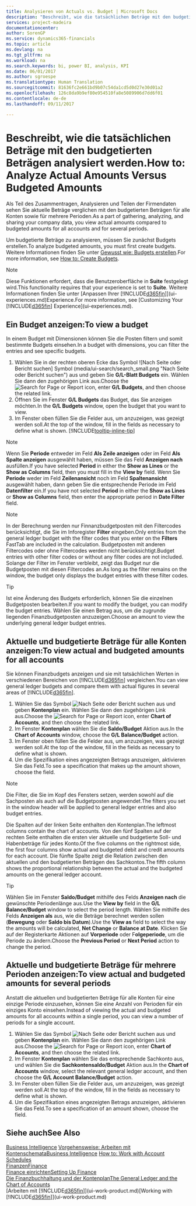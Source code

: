 ```yaml
---
title: Analysieren von Actuals vs. Budget | Microsoft Docs
description: "Beschreibt, wie die tatsächlichen Beträge mit den budgetierten Beträgen analysiert werden."
services: project-madeira
documentationcenter: 
author: SorenGP
ms.service: dynamics365-financials
ms.topic: article
ms.devlang: na
ms.tgt_pltfrm: na
ms.workload: na
ms.search.keywords: bi, power BI, analysis, KPI
ms.date: 06/01/2017
ms.author: sgroespe
ms.translationtype: Human Translation
ms.sourcegitcommit: 81636fc2e661bd9b07c54da1cd5d0d27e30d01a2
ms.openlocfilehash: 126c8da9b9ef80e954510fa8e5089906d7dd6f01
ms.contentlocale: de-de
ms.lasthandoff: 09/11/2017

---
```

# <a name="how-to-analyze-actual-amounts-versus-budgeted-amounts"></a><span data-ttu-id="e1889-103">Beschreibt, wie die tatsächlichen Beträge mit den budgetierten Beträgen analysiert werden.</span><span class="sxs-lookup"><span data-stu-id="e1889-103">How to: Analyze Actual Amounts Versus Budgeted Amounts</span></span>
<span data-ttu-id="e1889-104">Als Teil des Zusammentragen, Analysieren und Teilen der Firmendaten sehen Sie aktuelle Beträge verglichen mit den budgetierten Beträgen für alle Konten sowie für mehrere Perioden.</span><span class="sxs-lookup"><span data-stu-id="e1889-104">As a part of gathering, analyzing, and sharing your company data, you view actual amounts compared to budgeted amounts for all accounts and for several periods.</span></span>

<span data-ttu-id="e1889-105">Um budgetierte Beträge zu analysieren, müssen Sie zunächst Budgets erstellen.</span><span class="sxs-lookup"><span data-stu-id="e1889-105">To analyze budgeted amounts, you must first create budgets.</span></span> <span data-ttu-id="e1889-106">Weitere Informationen finden Sie unter [Gewusst wie: Budgets erstellen](finance-how-create-budgets.md).</span><span class="sxs-lookup"><span data-stu-id="e1889-106">For more information, see [How to: Create Budgets](finance-how-create-budgets.md).</span></span>

> [!NOTE]  
>   <span data-ttu-id="e1889-107">Diese Funktionen erfordert, dass die Benutzeroberfläche in **Suite** festgelegt wird.</span><span class="sxs-lookup"><span data-stu-id="e1889-107">This functionality requires that your experience is set to **Suite**.</span></span> <span data-ttu-id="e1889-108">Weitere Informationen finden Sie unter [Anpassen Ihrer [!INCLUDE[d365fin](includes/d365fin_md.md)]](ui-experiences.md)Experience.</span><span class="sxs-lookup"><span data-stu-id="e1889-108">For more information, see [Customizing Your [!INCLUDE[d365fin](includes/d365fin_md.md)] Experience](ui-experiences.md).</span></span>

## <a name="to-view-a-budget"></a><span data-ttu-id="e1889-109">Ein Budget anzeigen:</span><span class="sxs-lookup"><span data-stu-id="e1889-109">To view a budget</span></span>
<span data-ttu-id="e1889-110">In einem Budget mit Dimensionen können Sie die Posten filtern und somit bestimmte Budgets einsehen.</span><span class="sxs-lookup"><span data-stu-id="e1889-110">In a budget with dimensions, you can filter the entries and see specific budgets.</span></span>

1. <span data-ttu-id="e1889-111">Wählen Sie in der rechten oberen Ecke das Symbol ![Nach Seite oder Bericht suchen] Symbol (media/ui-search/search_small.png "Nach Seite oder Bericht suchen") aus und geben Sie **G/L-Blatt Budgets** ein. Wählen Sie dann den zugehörigen Link aus.</span><span class="sxs-lookup"><span data-stu-id="e1889-111">Choose the ![Search for Page or Report](media/ui-search/search_small.png "Search for Page or Report icon") icon, enter **G/L Budgets**, and then choose the related link.</span></span>
2. <span data-ttu-id="e1889-112">Öffnen Sie im Fenster **G/L Budgets** das Budget, das Sie anzeigen möchten.</span><span class="sxs-lookup"><span data-stu-id="e1889-112">In the **G/L Budgets** window, open the budget that you want to view.</span></span>  
3. <span data-ttu-id="e1889-113">Im Fenster oben füllen Sie die Felder aus, um anzuzeigen, was gezeigt werden soll.</span><span class="sxs-lookup"><span data-stu-id="e1889-113">At the top of the window, fill in the fields as necessary to define what is shown.</span></span> [!INCLUDE[tooltip-inline-tip](includes/tooltip-inline-tip_md.md)]

> [!NOTE]  
>   <span data-ttu-id="e1889-114">Wenn Sie **Periode** entweder im Feld **Als Zeile anzeigen** oder im Feld **Als Spalte anzeigen** ausgewählt haben, müssen Sie das Feld **Anzeigen nach** ausfüllen.</span><span class="sxs-lookup"><span data-stu-id="e1889-114">If you have selected **Period** in either the **Show as Lines** or the **Show as Columns** field, then you must fill in the **View by** field.</span></span> <span data-ttu-id="e1889-115">Wenn Sie  **Periode** weder im Feld **Zeilenansicht** noch im Feld **Spaltenansicht** ausgewählt haben, dann geben Sie die entsprechende Periode im Feld **Datenfilter** ein.</span><span class="sxs-lookup"><span data-stu-id="e1889-115">If you have not selected **Period** in either the **Show as Lines** or **Show as Columns** field, then enter the appropriate period in **Date Filter** field.</span></span>  

> [!NOTE]  
>   <span data-ttu-id="e1889-116">In der Berechnung werden nur Finnanzbudgetposten mit den Filtercodes berücksichtigt, die Sie im Inforegister **Filter** eingeben.</span><span class="sxs-lookup"><span data-stu-id="e1889-116">Only entries from the general ledger budget with the filter codes that you enter on the **Filters** FastTab are included in the calculation.</span></span> <span data-ttu-id="e1889-117">Budgetposten mit anderen Filtercodes oder ohne Filtercodes werden nicht berücksichtigt.</span><span class="sxs-lookup"><span data-stu-id="e1889-117">Budget entries with other filter codes or without any filter codes are not included.</span></span> <span data-ttu-id="e1889-118">Solange der Filter im Fenster verbleibt, zeigt das Budget nur die Budgetposten mit diesen Filtercodes an.</span><span class="sxs-lookup"><span data-stu-id="e1889-118">As long as the filter remains on the window, the budget only displays the budget entries with these filter codes.</span></span>  

> [!TIP]  
>   <span data-ttu-id="e1889-119">Ist eine Änderung des Budgets erforderlich, können Sie die einzelnen Budgetposten bearbeiten.</span><span class="sxs-lookup"><span data-stu-id="e1889-119">If you want to modify the budget, you can modify the budget entries.</span></span> <span data-ttu-id="e1889-120">Wählen Sie einen Betrag aus, um die zugrunde liegenden Finanzbudgetposten anzuzeigen.</span><span class="sxs-lookup"><span data-stu-id="e1889-120">Choose an amount to view the underlying general ledger budget entries.</span></span>

## <a name="to-view-actual-and-budgeted-amounts-for-all-accounts"></a><span data-ttu-id="e1889-121">Aktuelle und budgetierte Beträge für alle Konten anzeigen:</span><span class="sxs-lookup"><span data-stu-id="e1889-121">To view actual and budgeted amounts for all accounts</span></span>  
<span data-ttu-id="e1889-122">Sie können Finanzbudgets anzeigen und sie mit tatsächlichen Werten in verschiedenen Bereichen von [!INCLUDE[d365fin](includes/d365fin_md.md)] vergleichen.</span><span class="sxs-lookup"><span data-stu-id="e1889-122">You can view general ledger budgets and compare them with actual figures in several areas of [!INCLUDE[d365fin](includes/d365fin_md.md)].</span></span>

1. <span data-ttu-id="e1889-123">Wählen Sie das Symbol ![Nach Seite oder Bericht suchen](media/ui-search/search_small.png "Nach Seite oder Bericht suchen") aus und geben **Kontenplan** ein. Wählen Sie dann den zugehörigen Link aus.</span><span class="sxs-lookup"><span data-stu-id="e1889-123">Choose the ![Search for Page or Report](media/ui-search/search_small.png "Search for Page or Report icon") icon, enter **Chart of Accounts**, and then choose the related link.</span></span>  
2. <span data-ttu-id="e1889-124">Im Fenster **Kontenplan** wählen Sie die **Saldo/Budget** Aktion aus.</span><span class="sxs-lookup"><span data-stu-id="e1889-124">In the **Chart of Accounts** window, choose the **G/L Balance/Budget** action.</span></span>
3. <span data-ttu-id="e1889-125">Im Fenster oben füllen Sie die Felder aus, um anzuzeigen, was gezeigt werden soll.</span><span class="sxs-lookup"><span data-stu-id="e1889-125">At the top of the window, fill in the fields as necessary to define what is shown.</span></span>  
4. <span data-ttu-id="e1889-126">Um die Spezifikation eines angezeigten Betrags anzuzeigen, aktivieren Sie das Feld.</span><span class="sxs-lookup"><span data-stu-id="e1889-126">To see a specification that makes up the amount shown, choose the field.</span></span>  

> [!NOTE]  
>   <span data-ttu-id="e1889-127">Die Filter, die Sie im Kopf des Fensters setzen, werden sowohl auf die Sachposten als auch auf die Budgetposten angewendet.</span><span class="sxs-lookup"><span data-stu-id="e1889-127">The filters you set in the window header will be applied to general ledger entries and also budget entries.</span></span>

<span data-ttu-id="e1889-128">Die Spalten auf der linken Seite enthalten den Kontenplan.</span><span class="sxs-lookup"><span data-stu-id="e1889-128">The leftmost columns contain the chart of accounts.</span></span> <span data-ttu-id="e1889-129">Von den fünf Spalten auf der rechten Seite enthalten die ersten vier aktuelle und budgetierte Soll- und Habenbeträge für jedes Konto.</span><span class="sxs-lookup"><span data-stu-id="e1889-129">Of the five columns on the rightmost side, the first four columns show actual and budgeted debit and credit amounts for each account.</span></span> <span data-ttu-id="e1889-130">Die fünfte Spalte zeigt die Relation zwischen den aktuellen und den budgetierten Beträgen des Sachkontos.</span><span class="sxs-lookup"><span data-stu-id="e1889-130">The fifth column shows the proportional relationship between the actual and the budgeted amounts on the general ledger account.</span></span>  

> [!TIP]  
>   <span data-ttu-id="e1889-131">Wählen Sie im Fenster **Saldo/Budget** mithilfe des Felds **Anzeigen nach** die gewünschte Periodenlänge aus.</span><span class="sxs-lookup"><span data-stu-id="e1889-131">Use the **View by** field in the **G/L Balance/Budget** window to select the period length.</span></span> <span data-ttu-id="e1889-132">Wählen Sie mithilfe des Felds **Anzeigen als** aus, wie die Beträge berechnet werden sollen (**Bewegung** oder **Saldo bis Datum**).</span><span class="sxs-lookup"><span data-stu-id="e1889-132">Use the **View as** field to select the way the amounts will be calculated, **Net Change** or **Balance at Date**.</span></span> <span data-ttu-id="e1889-133">Klicken Sie auf der Registerkarte Aktionen auf **Vorperiode** oder F**olgeperiode**, um die Periode zu ändern.</span><span class="sxs-lookup"><span data-stu-id="e1889-133">Choose the **Previous Period** or **Next Period** action to change the period.</span></span>  

## <a name="to-view-actual-and-budgeted-amounts-for-several-periods"></a><span data-ttu-id="e1889-134">Aktuelle und budgetierte Beträge für mehrere Perioden anzeigen:</span><span class="sxs-lookup"><span data-stu-id="e1889-134">To view actual and budgeted amounts for several periods</span></span>  
<span data-ttu-id="e1889-135">Anstatt die aktuellen und budgetierten Beträge für alle Konten für eine einzige Periode einzusehen, können Sie eine Anzahl von Perioden für ein einziges Konto einsehen.</span><span class="sxs-lookup"><span data-stu-id="e1889-135">Instead of viewing the actual and budgeted amounts for all accounts within a single period, you can view a number of periods for a single account.</span></span>  

1. <span data-ttu-id="e1889-136">Wählen Sie das Symbol ![Nach Seite oder Bericht suchen](media/ui-search/search_small.png "Nach Seite oder Bericht suchen") aus und geben **Kontenplan** ein. Wählen Sie dann den zugehörigen Link aus.</span><span class="sxs-lookup"><span data-stu-id="e1889-136">Choose the ![Search for Page or Report](media/ui-search/search_small.png "Search for Page or Report icon") icon, enter **Chart of Accounts**, and then choose the related link.</span></span>  
2. <span data-ttu-id="e1889-137">Im Fenster **Kontenplan** wählen Sie das entsprechende Sachkonto aus, und wählen Sie die **Sachkontensaldo/Budget** Aktion aus.</span><span class="sxs-lookup"><span data-stu-id="e1889-137">In the **Chart of Accounts** window, select the relevant general ledger account, and then choose the **G/L Account Balance/Budget** action.</span></span>  
3. <span data-ttu-id="e1889-138">Im Fenster oben füllen Sie die Felder aus, um anzuzeigen, was gezeigt werden soll.</span><span class="sxs-lookup"><span data-stu-id="e1889-138">At the top of the window, fill in the fields as necessary to define what is shown.</span></span>   
4. <span data-ttu-id="e1889-139">Um die Spezifikation eines angezeigten Betrags anzuzeigen, aktivieren Sie das Feld.</span><span class="sxs-lookup"><span data-stu-id="e1889-139">To see a specification of an amount shown, choose the field.</span></span>  

## <a name="see-also"></a><span data-ttu-id="e1889-140">Siehe auch</span><span class="sxs-lookup"><span data-stu-id="e1889-140">See Also</span></span>
<span data-ttu-id="e1889-141">[Business Intelligence](bi.md)
[Vorgehensweise: Arbeiten mit Kontenschemata](bi-how-work-account-schedule.md)</span><span class="sxs-lookup"><span data-stu-id="e1889-141">[Business Intelligence](bi.md)
[How to: Work with Account Schedules](bi-how-work-account-schedule.md)</span></span>  
[<span data-ttu-id="e1889-142">Finanzen</span><span class="sxs-lookup"><span data-stu-id="e1889-142">Finance</span></span>](finance.md)  
[<span data-ttu-id="e1889-143">Finance einrichten</span><span class="sxs-lookup"><span data-stu-id="e1889-143">Setting Up Finance</span></span>](finance-setup-finance.md)  
[<span data-ttu-id="e1889-144">Die Finanzbuchhaltung und der Kontenplan</span><span class="sxs-lookup"><span data-stu-id="e1889-144">The General Ledger and the Chart of Accounts</span></span>](finance-general-ledger.md)  
<span data-ttu-id="e1889-145">[Arbeiten mit [!INCLUDE[d365fin](includes/d365fin_md.md)]](ui-work-product.md)</span><span class="sxs-lookup"><span data-stu-id="e1889-145">[Working with [!INCLUDE[d365fin](includes/d365fin_md.md)]](ui-work-product.md)</span></span>  

